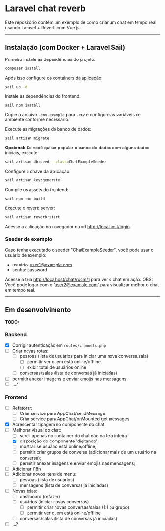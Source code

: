 # Laravel chat reverb
Este repositório contém um exemplo de como criar um chat em tempo real usando Laravel + Reverb com Vue.js.

---
## Instalação (com Docker + Laravel Sail)
Primeiro instale as dependências do projeto:
```bash
composer install
```

Após isso configure os containers da aplicação:
```bash
sail up -d
```

Instale as dependências do frontend:
```bash
sail npm install
```

Copie o arquivo `.env.example` para `.env` e configure as variáveis de ambiente conforme necessário.

Execute as migrações do banco de dados:
```bash
sail artisan migrate
```

**Opcional:** Se você quiser popular o banco de dados com alguns dados iniciais, execute:
```bash
sail artisan db:seed --class=ChatExampleSeeder
```

Configure a chave da aplicação:
```bash
sail artisan key:generate
```

Compile os assets do frontend:
```bash
sail npm run build
```

Execute o reverb server:
```bash
sail artisan reverb:start
```

Acesse a aplicação no navegador na url [http://localhost/login](http://localhost/login).

### Seeder de exemplo
Caso tenha executado o seeder "ChatExampleSeeder", você pode usar o usuário de exemplo:
- usuário: user1@example.com
- senha: password

Acesse a tela [http://localhost/chat/room/1](http://localhost/chat/room/1) para ver o chat em ação.
OBS: Você pode logar com o 'user2@example.com' para visualizar melhor o chat em tempo real.

---
## Em desenvolvimento
**TODO:**
### Backend
- [x] Corrigir autenticação em `routes/channels.php`
- [ ] Criar novas rotas:
    - [ ] pessoas (lista de usuários para iniciar uma nova conversa/sala)
        - [ ] permitir ver quem está online/offline
        - [ ] exibir total de usuários online
    - [ ] conversas/salas (lista de conversas já iniciadas)
- [ ] permitir anexar imagens e enviar emojis nas mensagens
- [ ] ...?

### Frontend
- [ ] Refatorar:
    - [ ] Criar service para AppChat/sendMessage
    - [ ] Criar service para AppChat/onMounted get messages
- [x] Acrescentar tipagem no componente do chat
- [ ] Melhorar visual do chat:
    - [ ] scroll apenas no container do chat não na tela inteira
    - [x] disposição do componente 'digitando';
    - [ ] mostrar se usuário está online/offline;
    - [ ] permitir criar grupos de conversa (adicionar mais de um usuário na conversa);
    - [ ] permitir anexar imagens e enviar emojis nas mensagens;
- [ ] Adicionar i18n
- [ ] Adicionar novos itens de menu:
    - [ ] pessoas (lista de usuários)
    - [ ] mensagens (lista de conversas já iniciadas)
- [ ] Novas telas:
    - [ ] dashboard (refazer)
    - [ ] usuários (iniciar novas conversas)
        -  [ ] permitir criar novas conversas/salas (1:1 ou grupo)
        -  [ ] permitir ver quem está online/offline
    - [ ] conversas/salas (lista de conversas já iniciadas)
- [ ] ...?

